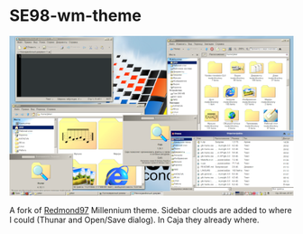 # SE98-wm-theme

[![Mate Desktop](screenshot_th.png)](screenshot.png)

A fork of [Redmond97](https://github.com/matthewmx86/Redmond97) Millennium theme. Sidebar clouds are added to where I could (Thunar and Open/Save dialog). In Caja they already where.